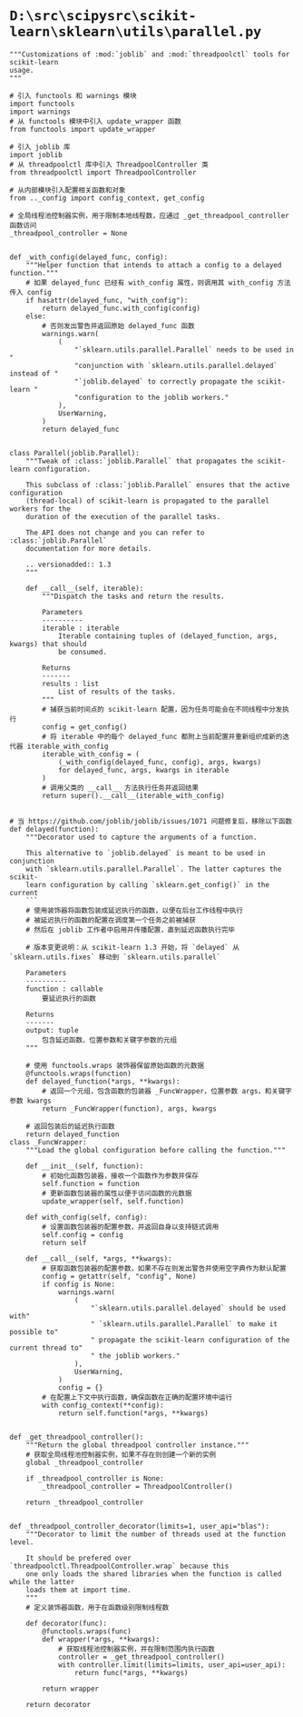 # `D:\src\scipysrc\scikit-learn\sklearn\utils\parallel.py`

```
"""Customizations of :mod:`joblib` and :mod:`threadpoolctl` tools for scikit-learn
usage.
"""

# 引入 functools 和 warnings 模块
import functools
import warnings
# 从 functools 模块中引入 update_wrapper 函数
from functools import update_wrapper

# 引入 joblib 库
import joblib
# 从 threadpoolctl 库中引入 ThreadpoolController 类
from threadpoolctl import ThreadpoolController

# 从内部模块引入配置相关函数和对象
from .._config import config_context, get_config

# 全局线程池控制器实例，用于限制本地线程数，应通过 _get_threadpool_controller 函数访问
_threadpool_controller = None


def _with_config(delayed_func, config):
    """Helper function that intends to attach a config to a delayed function."""
    # 如果 delayed_func 已经有 with_config 属性，则调用其 with_config 方法传入 config
    if hasattr(delayed_func, "with_config"):
        return delayed_func.with_config(config)
    else:
        # 否则发出警告并返回原始 delayed_func 函数
        warnings.warn(
            (
                "`sklearn.utils.parallel.Parallel` needs to be used in "
                "conjunction with `sklearn.utils.parallel.delayed` instead of "
                "`joblib.delayed` to correctly propagate the scikit-learn "
                "configuration to the joblib workers."
            ),
            UserWarning,
        )
        return delayed_func


class Parallel(joblib.Parallel):
    """Tweak of :class:`joblib.Parallel` that propagates the scikit-learn configuration.

    This subclass of :class:`joblib.Parallel` ensures that the active configuration
    (thread-local) of scikit-learn is propagated to the parallel workers for the
    duration of the execution of the parallel tasks.

    The API does not change and you can refer to :class:`joblib.Parallel`
    documentation for more details.

    .. versionadded:: 1.3
    """

    def __call__(self, iterable):
        """Dispatch the tasks and return the results.

        Parameters
        ----------
        iterable : iterable
            Iterable containing tuples of (delayed_function, args, kwargs) that should
            be consumed.

        Returns
        -------
        results : list
            List of results of the tasks.
        """
        # 捕获当前时间点的 scikit-learn 配置，因为任务可能会在不同线程中分发执行
        config = get_config()
        # 将 iterable 中的每个 delayed_func 都附上当前配置并重新组织成新的迭代器 iterable_with_config
        iterable_with_config = (
            (_with_config(delayed_func, config), args, kwargs)
            for delayed_func, args, kwargs in iterable
        )
        # 调用父类的 __call__ 方法执行任务并返回结果
        return super().__call__(iterable_with_config)


# 当 https://github.com/joblib/joblib/issues/1071 问题修复后，移除以下函数
def delayed(function):
    """Decorator used to capture the arguments of a function.

    This alternative to `joblib.delayed` is meant to be used in conjunction
    with `sklearn.utils.parallel.Parallel`. The latter captures the scikit-
    learn configuration by calling `sklearn.get_config()` in the current
    ```
    # 使用装饰器将函数包装成延迟执行的函数，以便在后台工作线程中执行
    # 被延迟执行的函数的配置在调度第一个任务之前被捕获
    # 然后在 joblib 工作者中启用并传播配置，直到延迟函数执行完毕

    # 版本变更说明：从 scikit-learn 1.3 开始，将 `delayed` 从 `sklearn.utils.fixes` 移动到 `sklearn.utils.parallel`

    Parameters
    ----------
    function : callable
        要延迟执行的函数

    Returns
    -------
    output: tuple
        包含延迟函数、位置参数和关键字参数的元组
    """
    
    # 使用 functools.wraps 装饰器保留原始函数的元数据
    @functools.wraps(function)
    def delayed_function(*args, **kwargs):
        # 返回一个元组，包含函数的包装器 _FuncWrapper，位置参数 args，和关键字参数 kwargs
        return _FuncWrapper(function), args, kwargs

    # 返回包装后的延迟执行函数
    return delayed_function
class _FuncWrapper:
    """Load the global configuration before calling the function."""

    def __init__(self, function):
        # 初始化函数包装器，接收一个函数作为参数并保存
        self.function = function
        # 更新函数包装器的属性以便于访问函数的元数据
        update_wrapper(self, self.function)

    def with_config(self, config):
        # 设置函数包装器的配置参数，并返回自身以支持链式调用
        self.config = config
        return self

    def __call__(self, *args, **kwargs):
        # 获取函数包装器的配置参数，如果不存在则发出警告并使用空字典作为默认配置
        config = getattr(self, "config", None)
        if config is None:
            warnings.warn(
                (
                    "`sklearn.utils.parallel.delayed` should be used with"
                    " `sklearn.utils.parallel.Parallel` to make it possible to"
                    " propagate the scikit-learn configuration of the current thread to"
                    " the joblib workers."
                ),
                UserWarning,
            )
            config = {}
        # 在配置上下文中执行函数，确保函数在正确的配置环境中运行
        with config_context(**config):
            return self.function(*args, **kwargs)


def _get_threadpool_controller():
    """Return the global threadpool controller instance."""
    # 获取全局线程池控制器实例，如果不存在则创建一个新的实例
    global _threadpool_controller

    if _threadpool_controller is None:
        _threadpool_controller = ThreadpoolController()

    return _threadpool_controller


def _threadpool_controller_decorator(limits=1, user_api="blas"):
    """Decorator to limit the number of threads used at the function level.

    It should be prefered over `threadpoolctl.ThreadpoolController.wrap` because this
    one only loads the shared libraries when the function is called while the latter
    loads them at import time.
    """
    # 定义装饰器函数，用于在函数级别限制线程数

    def decorator(func):
        @functools.wraps(func)
        def wrapper(*args, **kwargs):
            # 获取线程池控制器实例，并在限制范围内执行函数
            controller = _get_threadpool_controller()
            with controller.limit(limits=limits, user_api=user_api):
                return func(*args, **kwargs)

        return wrapper

    return decorator
```